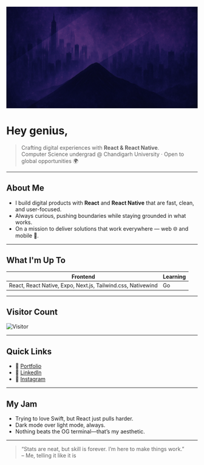 ![Banner](./assets/images/gitbanner.png)

# Hey genius,
> Crafting digital experiences with **React & React Native**.  
> Computer Science undergrad @ Chandigarh University · Open to global opportunities 🌍

---

##  About Me
- I build digital products with **React** and **React Native** that are fast, clean, and user-focused.  
- Always curious, pushing boundaries while staying grounded in what works.  
- On a mission to deliver solutions that work everywhere — web 🌐 and mobile 📱.  

---

##  What I'm Up To
| Frontend | Learning |
|---|---|
| React, React Native, Expo, Next.js, Tailwind.css, Nativewind | Go |

---

##  Visitor Count
![Visitor](https://visitor-badge.laobi.icu/badge?page_id=SavioTito.SavioTito)

---

##  Quick Links 
- 🔗 [Portfolio](https://itssaviotito.vercel.app)
- 💼 [LinkedIn](https://www.linkedin.com/in/SavioTito)
- 📸 [Instagram](https://www.instagram.com/its.saviotito)

---

##  My Jam
- Trying to love Swift, but React just pulls harder.
- Dark mode over light mode, always.
- Nothing beats the OG terminal—that’s my aesthetic.

---

> “Stats are neat, but skill is forever. I’m here to make things work.”  
> – Me, telling it like it is  
